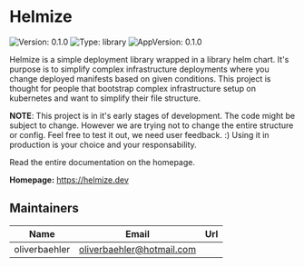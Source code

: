 # Helmize

![Version: 0.1.0](https://img.shields.io/badge/Version-0.1.0-informational?style=flat-square) ![Type: library](https://img.shields.io/badge/Type-library-informational?style=flat-square) ![AppVersion: 0.1.0](https://img.shields.io/badge/AppVersion-0.1.0-informational?style=flat-square)

Helmize is a simple deployment library wrapped in a library helm chart. It's purpose is to simplify complex infrastructure deployments where you change deployed manifests based on given conditions. This project is thought for people that bootstrap complex infrastructure setup on kubernetes and want to simplify their file structure.

**NOTE**: This project is in it's early stages of development. The code might be subject to change. However we are trying not to change the entire structure or config. Feel free to test it out, we need user feedback. :) Using it in production is your choice and your responsability.

Read the entire documentation on the homepage.

**Homepage:** <https://helmize.dev>

## Maintainers

| Name | Email | Url |
| ---- | ------ | --- |
| oliverbaehler | <oliverbaehler@hotmail.com> |  |